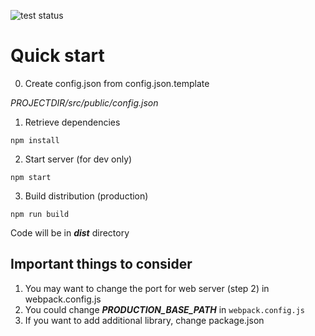 ![test status](https://github.com/emulation-as-a-service/demo-ui/actions/workflows/test.yml/badge.svg)

# Quick start
0) Create config.json from config.json.template

*$PROJECTDIR$/src/public/config.json*


1) Retrieve dependencies

```
npm install
```

2) Start server (for dev only)

```
npm start
```
3) Build distribution (production)

`npm run build`

Code will be in ***dist*** directory

## Important things to consider
1) You may want to change the port for web server (step 2)  in webpack.config.js   
2) You could change ***PRODUCTION_BASE_PATH*** in `webpack.config.js `             
3) If you want to add additional library, change package.json